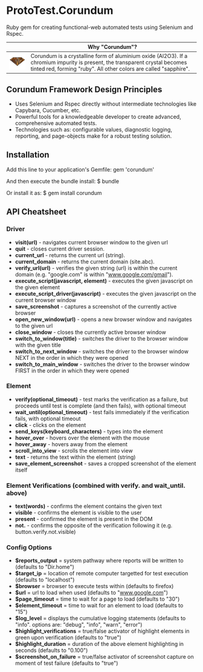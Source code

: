 ProtoTest.Corundum
==================

Ruby gem for creating functional-web automated tests using Selenium and Rspec.

|| Why "Corundum"? |
|---|---|
|![](https://github.com/ProtoTest/ProtoTest.Corundum/blob/master/img/corundum_logo_small.png) | Corundum is a crystalline form of aluminium oxide (Al2O3).  If a chromium impurity is present, the transparent crystal becomes tinted red, forming "ruby".  All other colors are called "sapphire". |

## Corundum Framework Design Principles
* Uses Selenium and Rspec directly without intermediate technologies like Capybara, Cucumber, etc.
* Powerful tools for a knowledgeable developer to create advanced, comprehensive automated tests.
* Technologies such as: configurable values, diagnostic logging, reporting, and page-objects make for a robust testing solution.

## Installation

Add this line to your application's Gemfile:
    gem 'corundum'

And then execute the bundle install:
    $ bundle

Or install it as:
    $ gem install corundum

## API Cheatsheet
### Driver
* __visit(url)__ - navigates current browser window to the given url
* __quit__ - closes current driver session.
* __current_url__ - returns the current url (string).
* __current_domain__ - returns the current domain (site.abc).
* __verify_url(url)__ - verifies the given string (url) is within the current domain (e.g. "google.com" is within "www.google.com/gmail").
* __execute_script(javascript, element)__ - executes the given javascript on the given element
* __execute_script_driver(javascript)__ - executes the given javascript on the current browser window
* __save_screenshot__ - captures a screenshot of the currently active browser
* __open_new_window(url)__ - opens a new browser window and navigates to the given url
* __close_window__ - closes the currently active browser window
* __switch_to_window(title)__ - switches the driver to the browser window with the given title
* __switch_to_next_window__ - switches the driver to the browser window NEXT in the order in which they were opened
* __switch_to_main_window__ - switches the driver to the browser window FIRST in the order in which they were opened

### Element
* __verify(optional_timeout)__ - test marks the verification as a failure, but proceeds until test is complete (and then fails), with optional timeout
* __wait_until(optional_timeout)__ - test fails immediately if the verification fails, with optional timeout
* __click__ - clicks on the element
* __send_keys(keyboard_characters)__ - types into the element
* __hover_over__ - hovers over the element with the mouse
* __hover_away__ - hovers away from the element
* __scroll_into_view__ - scrolls the element into view
* __text__ - returns the text within the element (string)
* __save_element_screenshot__ - saves a cropped screenshot of the element itself

### Element Verifications (combined with verify. and wait_until. above)
* __text(words)__ - confirms the element contains the given text
* __visible__ - confirms the element is visible to the user
* __present__ - confirmed the element is present in the DOM
* __not.__ - confirms the opposite of the verification following it (e.g. button.verify.not.visible)

### Config Options
* __$reports_output__ = system pathway where reports will be written to (defaults to "Dir.home")
* __$target_ip__ = location of remote computer targetted for test execution (defaults to "localhost")
* __$browser__ = browser to execute tests within (defaults to firefox)
* __$url__ = url to load when used (defaults to "www.google.com")
* __$page_timeout__ = time to wait for a page to load (defaults to "30")
* __$element_timeout__ = time to wait for an element to load (defaults to "15")
* __$log_level__ = displays the cumulative logging statements (defaults to "info".  options are: "debug", "info", "warn", "error")
* __$highlight_verifications__ = true/false activator of highlight elements in green upon verification (defaults to "true")
* __$highlight_duration__ = duration of the above element highlighting in seconds (defaults to "0.100")
* __$screenshot_on_failure__ = true/false activator of screenshot capture on moment of test failure (defaults to "true")